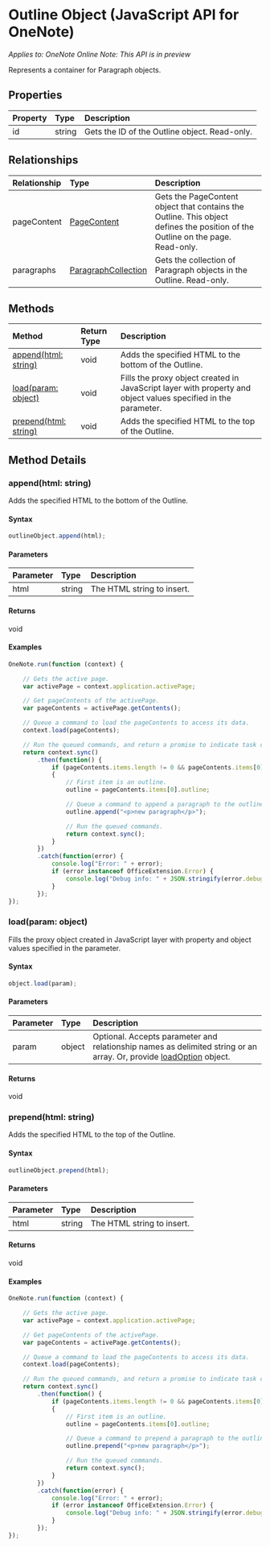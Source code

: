 # Outline Object (JavaScript API for OneNote)

_Applies to: OneNote Online_
_Note: This API is in preview_

Represents a container for Paragraph objects.

## Properties

| Property	   | Type	|Description
|:---------------|:--------|:----------|
|id|string|Gets the ID of the Outline object. Read-only.|

## Relationships
| Relationship | Type	|Description|
|:---------------|:--------|:----------|
|pageContent|[PageContent](pagecontent.md)|Gets the PageContent object that contains the Outline. This object defines the position of the Outline on the page. Read-only.|
|paragraphs|[ParagraphCollection](paragraphcollection.md)|Gets the collection of Paragraph objects in the Outline. Read-only.|

## Methods

| Method		   | Return Type	|Description|
|:---------------|:--------|:----------|
|[append(html: string)](#appendhtml-string)|void|Adds the specified HTML to the bottom of the Outline.|
|[load(param: object)](#loadparam-object)|void|Fills the proxy object created in JavaScript layer with property and object values specified in the parameter.|
|[prepend(html: string)](#prependhtml-string)|void|Adds the specified HTML to the top of the Outline.|

## Method Details


### append(html: string)
Adds the specified HTML to the bottom of the Outline.

#### Syntax
```js
outlineObject.append(html);
```

#### Parameters
| Parameter	   | Type	|Description|
|:---------------|:--------|:----------|
|html|string|The HTML string to insert.|

#### Returns
void

#### Examples
```js
OneNote.run(function (context) {

    // Gets the active page.
    var activePage = context.application.activePage;

    // Get pageContents of the activePage. 
    var pageContents = activePage.getContents();

    // Queue a command to load the pageContents to access its data.
    context.load(pageContents);

    // Run the queued commands, and return a promise to indicate task completion.
    return context.sync()
        .then(function() {
            if (pageContents.items.length != 0 && pageContents.items[0].type == "Outline")
            {
                // First item is an outline.
                outline = pageContents.items[0].outline;

                // Queue a command to append a paragraph to the outline.
                outline.append("<p>new paragraph</p>");

                // Run the queued commands.
                return context.sync();
            }
        })
        .catch(function(error) {
            console.log("Error: " + error);
            if (error instanceof OfficeExtension.Error) {
                console.log("Debug info: " + JSON.stringify(error.debugInfo));
            }
        });
});
```


### load(param: object)
Fills the proxy object created in JavaScript layer with property and object values specified in the parameter.

#### Syntax
```js
object.load(param);
```

#### Parameters
| Parameter	   | Type	|Description|
|:---------------|:--------|:----------|
|param|object|Optional. Accepts parameter and relationship names as delimited string or an array. Or, provide [loadOption](loadoption.md) object.|

#### Returns
void

### prepend(html: string)
Adds the specified HTML to the top of the Outline.

#### Syntax
```js
outlineObject.prepend(html);
```

#### Parameters
| Parameter	   | Type	|Description|
|:---------------|:--------|:----------|
|html|string|The HTML string to insert.|

#### Returns
void

#### Examples
```js
OneNote.run(function (context) {

    // Gets the active page.
    var activePage = context.application.activePage;

    // Get pageContents of the activePage. 
    var pageContents = activePage.getContents();

    // Queue a command to load the pageContents to access its data.
    context.load(pageContents);

    // Run the queued commands, and return a promise to indicate task completion.
    return context.sync()
        .then(function() {
            if (pageContents.items.length != 0 && pageContents.items[0].type == "Outline")
            {
                // First item is an outline.
                outline = pageContents.items[0].outline;

                // Queue a command to prepend a paragraph to the outline.
                outline.prepend("<p>new paragraph</p>");

                // Run the queued commands.
                return context.sync();
            }
        })
        .catch(function(error) {
            console.log("Error: " + error);
            if (error instanceof OfficeExtension.Error) {
                console.log("Debug info: " + JSON.stringify(error.debugInfo));
            }
        });
});
```